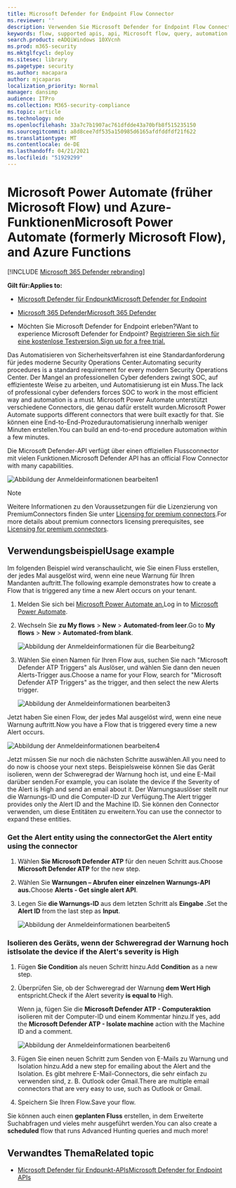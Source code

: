 ```yaml
---
title: Microsoft Defender for Endpoint Flow Connector
ms.reviewer: ''
description: Verwenden Sie Microsoft Defender for Endpoint Flow Connector, um die Sicherheit zu automatisieren und einen Fluss zu erstellen, der bei jedem Auftreten einer neuen Warnung für Ihren Mandanten ausgelöst wird.
keywords: flow, supported apis, api, Microsoft flow, query, automation
search.product: eADQiWindows 10XVcnh
ms.prod: m365-security
ms.mktglfcycl: deploy
ms.sitesec: library
ms.pagetype: security
ms.author: macapara
author: mjcaparas
localization_priority: Normal
manager: dansimp
audience: ITPro
ms.collection: M365-security-compliance
ms.topic: article
ms.technology: mde
ms.openlocfilehash: 33a7c7b1907ac761dfdde43a70bfb8f515235150
ms.sourcegitcommit: a8d8cee7df535a150985d6165afdfddfdf21f622
ms.translationtype: MT
ms.contentlocale: de-DE
ms.lasthandoff: 04/21/2021
ms.locfileid: "51929299"
---
```

# <a name="microsoft-power-automate-formerly-microsoft-flow-and-azure-functions"></a><span data-ttu-id="bba14-104">Microsoft Power Automate (früher Microsoft Flow) und Azure-Funktionen</span><span class="sxs-lookup"><span data-stu-id="bba14-104">Microsoft Power Automate (formerly Microsoft Flow), and Azure Functions</span></span>

[!INCLUDE [Microsoft 365 Defender rebranding](../../includes/microsoft-defender.md)]

<span data-ttu-id="bba14-105">**Gilt für:**</span><span class="sxs-lookup"><span data-stu-id="bba14-105">**Applies to:**</span></span>
- [<span data-ttu-id="bba14-106">Microsoft Defender für Endpunkt</span><span class="sxs-lookup"><span data-stu-id="bba14-106">Microsoft Defender for Endpoint</span></span>](https://go.microsoft.com/fwlink/p/?linkid=2154037)
- [<span data-ttu-id="bba14-107">Microsoft 365 Defender</span><span class="sxs-lookup"><span data-stu-id="bba14-107">Microsoft 365 Defender</span></span>](https://go.microsoft.com/fwlink/?linkid=2118804)


- <span data-ttu-id="bba14-108">Möchten Sie Microsoft Defender for Endpoint erleben?</span><span class="sxs-lookup"><span data-stu-id="bba14-108">Want to experience Microsoft Defender for Endpoint?</span></span> [<span data-ttu-id="bba14-109">Registrieren Sie sich für eine kostenlose Testversion.</span><span class="sxs-lookup"><span data-stu-id="bba14-109">Sign up for a free trial.</span></span>](https://www.microsoft.com/microsoft-365/windows/microsoft-defender-atp?ocid=docs-wdatp-exposedapis-abovefoldlink) 

<span data-ttu-id="bba14-110">Das Automatisieren von Sicherheitsverfahren ist eine Standardanforderung für jedes moderne Security Operations Center.</span><span class="sxs-lookup"><span data-stu-id="bba14-110">Automating security procedures is a standard requirement for every modern Security Operations Center.</span></span> <span data-ttu-id="bba14-111">Der Mangel an professionellen Cyber defenders zwingt SOC, auf effizienteste Weise zu arbeiten, und Automatisierung ist ein Muss.</span><span class="sxs-lookup"><span data-stu-id="bba14-111">The lack of professional cyber defenders forces SOC to work in the most efficient way and automation is a must.</span></span> <span data-ttu-id="bba14-112">Microsoft Power Automate unterstützt verschiedene Connectors, die genau dafür erstellt wurden.</span><span class="sxs-lookup"><span data-stu-id="bba14-112">Microsoft Power Automate supports different connectors that were built exactly for that.</span></span> <span data-ttu-id="bba14-113">Sie können eine End-to-End-Prozedurautomatisierung innerhalb weniger Minuten erstellen.</span><span class="sxs-lookup"><span data-stu-id="bba14-113">You can build an end-to-end procedure automation within a few minutes.</span></span>

<span data-ttu-id="bba14-114">Die Microsoft Defender-API verfügt über einen offiziellen Flussconnector mit vielen Funktionen.</span><span class="sxs-lookup"><span data-stu-id="bba14-114">Microsoft Defender API has an official Flow Connector with many capabilities.</span></span>

![Abbildung der Anmeldeinformationen bearbeiten1](images/api-flow-0.png)

> [!NOTE]
> <span data-ttu-id="bba14-116">Weitere Informationen zu den Voraussetzungen für die Lizenzierung von PremiumConnectors finden Sie unter [Licensing for premium connectors](https://docs.microsoft.com/power-automate/triggers-introduction#licensing-for-premium-connectors).</span><span class="sxs-lookup"><span data-stu-id="bba14-116">For more details about premium connectors licensing prerequisites, see [Licensing for premium connectors](https://docs.microsoft.com/power-automate/triggers-introduction#licensing-for-premium-connectors).</span></span>


## <a name="usage-example"></a><span data-ttu-id="bba14-117">Verwendungsbeispiel</span><span class="sxs-lookup"><span data-stu-id="bba14-117">Usage example</span></span>

<span data-ttu-id="bba14-118">Im folgenden Beispiel wird veranschaulicht, wie Sie einen Fluss erstellen, der jedes Mal ausgelöst wird, wenn eine neue Warnung für Ihren Mandanten auftritt.</span><span class="sxs-lookup"><span data-stu-id="bba14-118">The following example demonstrates how to create a Flow that is triggered any time a new Alert occurs on your tenant.</span></span>

1. <span data-ttu-id="bba14-119">Melden Sie sich bei [Microsoft Power Automate an.](https://flow.microsoft.com)</span><span class="sxs-lookup"><span data-stu-id="bba14-119">Log in to [Microsoft Power Automate](https://flow.microsoft.com).</span></span>

2. <span data-ttu-id="bba14-120">Wechseln Sie **zu My flows**  >  **New**  >  **Automated-from leer**.</span><span class="sxs-lookup"><span data-stu-id="bba14-120">Go to **My flows** > **New** > **Automated-from blank**.</span></span>

    ![Abbildung der Anmeldeinformationen für die Bearbeitung2](images/api-flow-1.png)

3. <span data-ttu-id="bba14-122">Wählen Sie einen Namen für Ihren Flow aus, suchen Sie nach "Microsoft Defender ATP Triggers" als Auslöser, und wählen Sie dann den neuen Alerts-Trigger aus.</span><span class="sxs-lookup"><span data-stu-id="bba14-122">Choose a name for your Flow, search for "Microsoft Defender ATP Triggers" as the trigger, and then select the new Alerts trigger.</span></span>

    ![Abbildung der Anmeldeinformationen bearbeiten3](images/api-flow-2.png)

<span data-ttu-id="bba14-124">Jetzt haben Sie einen Flow, der jedes Mal ausgelöst wird, wenn eine neue Warnung auftritt.</span><span class="sxs-lookup"><span data-stu-id="bba14-124">Now you have a Flow that is triggered every time a new Alert occurs.</span></span>

![Abbildung der Anmeldeinformationen bearbeiten4](images/api-flow-3.png)

<span data-ttu-id="bba14-126">Jetzt müssen Sie nur noch die nächsten Schritte auswählen.</span><span class="sxs-lookup"><span data-stu-id="bba14-126">All you need to do now is choose your next steps.</span></span>
<span data-ttu-id="bba14-127">Beispielsweise können Sie das Gerät isolieren, wenn der Schweregrad der Warnung hoch ist, und eine E-Mail darüber senden.</span><span class="sxs-lookup"><span data-stu-id="bba14-127">For example, you can isolate the device if the Severity of the Alert is High and send an email about it.</span></span>
<span data-ttu-id="bba14-128">Der Warnungsauslöser stellt nur die Warnungs-ID und die Computer-ID zur Verfügung.</span><span class="sxs-lookup"><span data-stu-id="bba14-128">The Alert trigger provides only the Alert ID and the Machine ID.</span></span> <span data-ttu-id="bba14-129">Sie können den Connector verwenden, um diese Entitäten zu erweitern.</span><span class="sxs-lookup"><span data-stu-id="bba14-129">You can use the connector to expand these entities.</span></span>

### <a name="get-the-alert-entity-using-the-connector"></a><span data-ttu-id="bba14-130">Get the Alert entity using the connector</span><span class="sxs-lookup"><span data-stu-id="bba14-130">Get the Alert entity using the connector</span></span>

1. <span data-ttu-id="bba14-131">Wählen **Sie Microsoft Defender ATP** für den neuen Schritt aus.</span><span class="sxs-lookup"><span data-stu-id="bba14-131">Choose **Microsoft Defender ATP** for the new step.</span></span>

2. <span data-ttu-id="bba14-132">Wählen Sie **Warnungen – Abrufen einer einzelnen Warnungs-API aus.**</span><span class="sxs-lookup"><span data-stu-id="bba14-132">Choose **Alerts - Get single alert API**.</span></span>

3. <span data-ttu-id="bba14-133">Legen Sie **die Warnungs-ID** aus dem letzten Schritt als **Eingabe .**</span><span class="sxs-lookup"><span data-stu-id="bba14-133">Set the **Alert ID** from the last step as **Input**.</span></span>

    ![Abbildung der Anmeldeinformationen bearbeiten5](images/api-flow-4.png)

### <a name="isolate-the-device-if-the-alerts-severity-is-high"></a><span data-ttu-id="bba14-135">Isolieren des Geräts, wenn der Schweregrad der Warnung hoch ist</span><span class="sxs-lookup"><span data-stu-id="bba14-135">Isolate the device if the Alert's severity is High</span></span>

1. <span data-ttu-id="bba14-136">Fügen **Sie Condition** als neuen Schritt hinzu.</span><span class="sxs-lookup"><span data-stu-id="bba14-136">Add **Condition** as a new step.</span></span>

2. <span data-ttu-id="bba14-137">Überprüfen Sie, ob der Schweregrad der Warnung **dem Wert High** entspricht.</span><span class="sxs-lookup"><span data-stu-id="bba14-137">Check if the Alert severity **is equal to** High.</span></span>

   <span data-ttu-id="bba14-138">Wenn ja, fügen Sie die **Microsoft Defender ATP - Computeraktion** isolieren mit der Computer-ID und einem Kommentar hinzu.</span><span class="sxs-lookup"><span data-stu-id="bba14-138">If yes, add the **Microsoft Defender ATP - Isolate machine** action with the Machine ID and a comment.</span></span>

    ![Abbildung der Anmeldeinformationen bearbeiten6](images/api-flow-5.png)

3. <span data-ttu-id="bba14-140">Fügen Sie einen neuen Schritt zum Senden von E-Mails zu Warnung und Isolation hinzu.</span><span class="sxs-lookup"><span data-stu-id="bba14-140">Add a new step for emailing about the Alert and the Isolation.</span></span> <span data-ttu-id="bba14-141">Es gibt mehrere E-Mail-Connectors, die sehr einfach zu verwenden sind, z. B. Outlook oder Gmail.</span><span class="sxs-lookup"><span data-stu-id="bba14-141">There are multiple email connectors that are very easy to use, such as Outlook or Gmail.</span></span>

4. <span data-ttu-id="bba14-142">Speichern Sie Ihren Flow.</span><span class="sxs-lookup"><span data-stu-id="bba14-142">Save your flow.</span></span>

<span data-ttu-id="bba14-143">Sie können auch einen **geplanten Fluss** erstellen, in dem Erweiterte Suchabfragen und vieles mehr ausgeführt werden.</span><span class="sxs-lookup"><span data-stu-id="bba14-143">You can also create a **scheduled** flow that runs Advanced Hunting queries and much more!</span></span>

## <a name="related-topic"></a><span data-ttu-id="bba14-144">Verwandtes Thema</span><span class="sxs-lookup"><span data-stu-id="bba14-144">Related topic</span></span>
- [<span data-ttu-id="bba14-145">Microsoft Defender für Endpunkt-APIs</span><span class="sxs-lookup"><span data-stu-id="bba14-145">Microsoft Defender for Endpoint APIs</span></span>](apis-intro.md)
